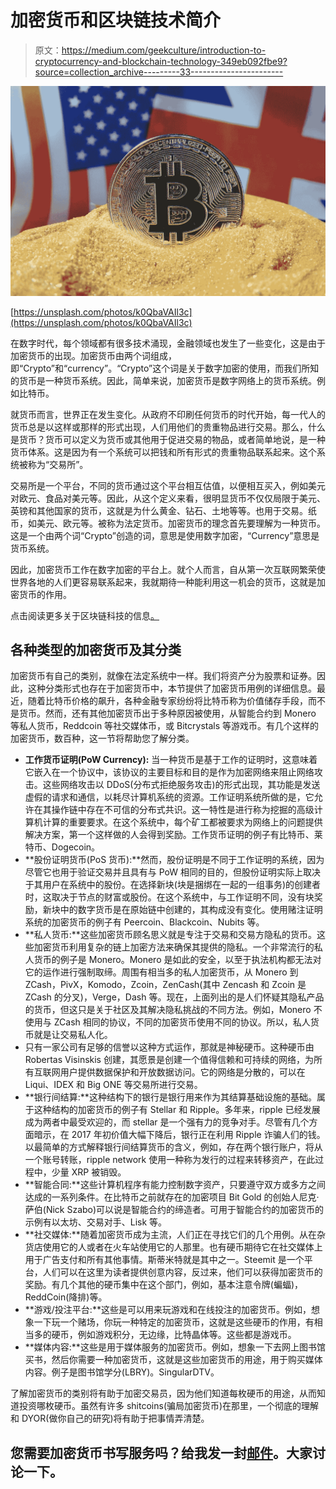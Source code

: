 # 加密货币和区块链技术简介

> 原文：<https://medium.com/geekculture/introduction-to-cryptocurrency-and-blockchain-technology-349eb092fbe9?source=collection_archive---------33----------------------->

![](img/a53988c417f098d9d10151ad22d61026.png)

[https://unsplash.com/photos/k0QbaVAIl3c](https://unsplash.com/photos/k0QbaVAIl3c)

在数字时代，每个领域都有很多技术涌现，金融领域也发生了一些变化，这是由于加密货币的出现。加密货币由两个词组成，即“Crypto”和“currency”。“Crypto”这个词是关于数字加密的使用，而我们所知的货币是一种货币系统。因此，简单来说，加密货币是数字网络上的货币系统。例如比特币。

就货币而言，世界正在发生变化。从政府不印刷任何货币的时代开始，每一代人的货币总是以这样或那样的形式出现，人们用他们的贵重物品进行交易。那么，什么是货币？货币可以定义为货币或其他用于促进交易的物品，或者简单地说，是一种货币体系。这是因为有一个系统可以把钱和所有形式的贵重物品联系起来。这个系统被称为“交易所”。

交易所是一个平台，不同的货币通过这个平台相互估值，以便相互买入，例如美元对欧元、食品对美元等。因此，从这个定义来看，很明显货币不仅仅局限于美元、英镑和其他国家的货币，这就是为什么黄金、钻石、土地等等。也用于交易。纸币，如美元、欧元等。被称为法定货币。加密货币的理念首先要理解为一种货币。这是一个由两个词“Crypto”创造的词，意思是使用数字加密，“Currency”意思是货币系统。

因此，加密货币工作在数字加密的平台上。就个人而言，自从第一次互联网繁荣使世界各地的人们更容易联系起来，我就期待一种能利用这一机会的货币，这就是加密货币的作用。

点击阅读更多关于区块链科技的信息[。](https://medium.com/p/369f9b1efe1a/edit)

## 各种类型的加密货币及其分类

加密货币有自己的类别，就像在法定系统中一样。我们将资产分为股票和证券。因此，这种分类形式也存在于加密货币中，本节提供了加密货币用例的详细信息。最近，随着比特币价格的飙升，各种金融专家纷纷将比特币称为价值储存手段，而不是货币。然而，还有其他加密货币出于多种原因被使用，从智能合约到 Monero 等私人货币，Reddcoin 等社交媒体币，或 Bitcrystals 等游戏币。有几个这样的加密货币，数百种，这一节将帮助您了解分类。

*   **工作货币证明(PoW Currency):** 当一种货币是基于工作的证明时，这意味着它嵌入在一个协议中，该协议的主要目标和目的是作为加密网络来阻止网络攻击。这些网络攻击以 DDoS(分布式拒绝服务攻击)的形式出现，其功能是发送虚假的请求和通信，以耗尽计算机系统的资源。工作证明系统所做的是，它允许在其操作链中存在不可信的分布式共识。这一特性是进行称为挖掘的高级计算机计算的重要要求。在这个系统中，每个矿工都被要求为网络上的问题提供解决方案，第一个这样做的人会得到奖励。工作货币证明的例子有比特币、莱特币、Dogecoin。
*   **股份证明货币(PoS 货币):**然而，股份证明是不同于工作证明的系统，因为尽管它也用于验证交易并且具有与 PoW 相同的目的，但股份证明实际上取决于其用户在系统中的股份。在选择新块(块是捆绑在一起的一组事务)的创建者时，这取决于节点的财富或股份。在这个系统中，与工作证明不同，没有块奖励，新块中的数字货币是在原始链中创建的，其构成没有变化。使用赌注证明系统的加密货币的例子有 Peercoin、Blackcoin、Nubits 等。
*   **私人货币:**这些加密货币顾名思义就是专注于交易和交易方隐私的货币。这些加密货币利用复杂的链上加密方法来确保其提供的隐私。一个非常流行的私人货币的例子是 Monero。Monero 是如此的安全，以至于执法机构都无法对它的运作进行强制取缔。周围有相当多的私人加密货币，从 Monero 到 ZCash，PivX，Komodo，Zcoin，ZenCash(其中 Zencash 和 Zcoin 是 ZCash 的分叉)，Verge，Dash 等。现在，上面列出的是人们怀疑其隐私产品的货币，但这只是关于社区及其解决隐私挑战的不同方法。例如，Monero 不使用与 ZCash 相同的协议，不同的加密货币使用不同的协议。所以，私人货币就是让交易私人化。
*   只有一家公司有足够的信誉以这种方式运作，那就是神秘硬币。这种硬币由 Robertas Visinskis 创建，其愿景是创建一个值得信赖和可持续的网络，为所有互联网用户提供数据保护和开放数据访问。它的网络是分散的，可以在 Liqui、IDEX 和 Big ONE 等交易所进行交易。
*   **银行间结算:**这种结构下的银行是银行用来作为其结算基础设施的基础。属于这种结构的加密货币的例子有 Stellar 和 Ripple。多年来，ripple 已经发展成为两者中最受欢迎的，而 stellar 是一个强有力的竞争对手。尽管有几个方面暗示，在 2017 年初价值大幅下降后，银行正在利用 Ripple 诈骗人们的钱。以最简单的方式解释银行间结算货币的含义，例如，存在两个银行账户，将从一个账号转账，ripple network 使用一种称为发行的过程来转移资产，在此过程中，少量 XRP 被销毁。
*   **智能合同:**这些计算机程序有能力控制数字资产，只要遵守双方或多方之间达成的一系列条件。在比特币之前就存在的加密项目 Bit Gold 的创始人尼克·萨伯(Nick Szabo)可以说是智能合约的缔造者。可用于智能合约的加密货币的示例有以太坊、交易对手、Lisk 等。
*   **社交媒体:**随着加密货币成为主流，人们正在寻找它们的几个用例。从在杂货店使用它的人或者在火车站使用它的人那里。也有硬币期待它在社交媒体上用于广告支付和所有其他事情。斯蒂米特就是其中之一。Steemit 是一个平台，人们可以在这里为读者提供创意内容，反过来，他们可以获得加密货币的奖励。有几个其他的硬币集中在这个部门，例如，基本注意令牌(蝙蝠)，ReddCoin(降排)等。
*   **游戏/投注平台:**这些是可以用来玩游戏和在线投注的加密货币。例如，想象一下玩一个赌场，你玩一种特定的加密货币，这就是这些硬币的作用，有相当多的硬币，例如游戏积分，无边缘，比特晶体等。这些都是游戏币。
*   **媒体内容:**这些是用于媒体服务的加密货币。例如，想象一下去网上图书馆买书，然后你需要一种加密货币，这就是这些加密货币的用途，用于购买媒体内容。例子是图书馆学分(LBRY)。SingularDTV。

了解加密货币的类别将有助于加密交易员，因为他们知道每枚硬币的用途，从而知道投资哪枚硬币。虽然有许多 shitcoins(骗局加密货币)在那里，一个彻底的理解和 DYOR(做你自己的研究)将有助于把事情弄清楚。

## 您需要加密货币书写服务吗？给我发一封[邮件](mailto:hello@johnoladokuno.com)。大家讨论一下。
